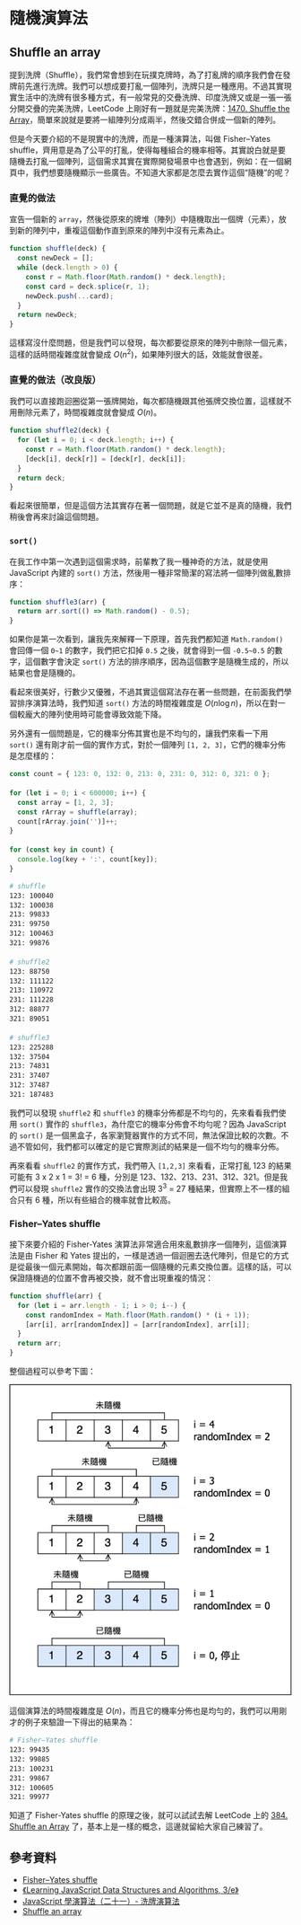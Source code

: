 # 隨機演算法

## Shuffle an array

提到洗牌（Shuffle），我們常會想到在玩撲克牌時，為了打亂牌的順序我們會在發牌前先進行洗牌。我們可以想成要打亂一個陣列，洗牌只是一種應用。不過其實現實生活中的洗牌有很多種方式，有一般常見的交疊洗牌、印度洗牌又或是一張一張分開交疊的完美洗牌，LeetCode 上剛好有一題就是完美洗牌：[1470. Shuffle the Array](https://leetcode.com/problems/shuffle-the-array/)，簡單來說就是要將一組陣列分成兩半，然後交錯合併成一個新的陣列。

但是今天要介紹的不是現實中的洗牌，而是一種演算法，叫做 Fisher–Yates shuffle，齊用意是為了公平的打亂，使得每種組合的機率相等。其實說白就是要隨機去打亂一個陣列，這個需求其實在實際開發場景中也會遇到，例如：在一個網頁中，我們想要隨機顯示一些廣告。不知道大家都是怎麼去實作這個“隨機”的呢？

### 直覺的做法

宣告一個新的 `array`，然後從原來的牌堆（陣列）中隨機取出一個牌（元素），放到新的陣列中，重複這個動作直到原來的陣列中沒有元素為止。

```js
function shuffle(deck) {
  const newDeck = [];
  while (deck.length > 0) {
    const r = Math.floor(Math.random() * deck.length);
    const card = deck.splice(r, 1);
    newDeck.push(...card);
  }
  return newDeck;
}
```

這樣寫沒什麼問題，但是我們可以發現，每次都要從原來的陣列中刪除一個元素，這樣的話時間複雜度就會變成 $O(n^2)$，如果陣列很大的話，效能就會很差。

### 直覺的做法（改良版）

我們可以直接跑迴圈從第一張牌開始，每次都隨機跟其他張牌交換位置，這樣就不用刪除元素了，時間複雜度就會變成 $O(n)$。

```js
function shuffle2(deck) {
  for (let i = 0; i < deck.length; i++) {
    const r = Math.floor(Math.random() * deck.length);
    [deck[i], deck[r]] = [deck[r], deck[i]];
  }
  return deck;
}
```

看起來很簡單，但是這個方法其實存在著一個問題，就是它並不是真的隨機，我們稍後會再來討論這個問題。

### `sort()`

在我工作中第一次遇到這個需求時，前輩教了我一種神奇的方法，就是使用 JavaScript 內建的 `sort()` 方法，然後用一種非常簡潔的寫法將一個陣列做亂數排序：

```js
function shuffle3(arr) {
  return arr.sort(() => Math.random() - 0.5);
}
```

如果你是第一次看到，讓我先來解釋一下原理，首先我們都知道 `Math.random()` 會回傳一個 `0~1` 的數字，我們把它扣掉 `0.5` 之後，就會得到一個 `-0.5~0.5` 的數字，這個數字會決定 `sort()` 方法的排序順序，因為這個數字是隨機生成的，所以結果也會是隨機的。

看起來很美好，行數少又優雅，不過其實這個寫法存在著一些問題，在前面我們學習排序演算法時，我們知道 `sort()` 方法的時間複雜度是 $O(n \log n)$，所以在對一個較龐大的陣列使用時可能會導致效能下降。

另外還有一個問題是，它的機率分佈其實也是不均勻的，讓我們來看一下用 `sort()` 還有剛才前一個的實作方式，對於一個陣列 `[1, 2, 3]`，它們的機率分佈是怎麼樣的：

```js
const count = { 123: 0, 132: 0, 213: 0, 231: 0, 312: 0, 321: 0 };

for (let i = 0; i < 600000; i++) {
  const array = [1, 2, 3];
  const rArray = shuffle(array);
  count[rArray.join('')]++;
}

for (const key in count) {
  console.log(key + ':', count[key]);
}
```

```bash
# shuffle
123: 100040
132: 100038
213: 99833
231: 99750
312: 100463
321: 99876

# shuffle2
123: 88750
132: 111122
213: 110972
231: 111228
312: 88877
321: 89051

# shuffle3
123: 225288
132: 37504
213: 74831
231: 37407
312: 37487
321: 187483
```

我們可以發現 `shuffle2` 和 `shuffle3` 的機率分佈都是不均勻的，先來看看我們使用 `sort()` 實作的 `shuffle3`，為什麼它的機率分佈會不均勻呢？因為 JavaScript 的 `sort()` 是一個黑盒子，各家瀏覽器實作的方式不同，無法保證比較的次數。不過不管如何，我們都可以確定的是它實際測試的結果是一個不均勻的機率分佈。

再來看看 `shuffle2` 的實作方式，我們帶入 `[1,2,3]` 來看看，正常打亂 123 的結果可能有 3 x 2 x 1 = 3! = 6 種，分別是 123、132、213、231、312、321。但是我們可以發現 `shuffle2` 實作的交換法會出現 $3^3$ = 27 種結果，但實際上不一樣的組合只有 6 種，所以有些組合的機率就會比較高。

### Fisher–Yates shuffle

接下來要介紹的 Fisher-Yates 演算法非常適合用來亂數排序一個陣列，這個演算法是由 Fisher 和 Yates 提出的，一樣是透過一個迴圈去迭代陣列，但是它的方式是從最後一個元素開始，每次都跟前面一個隨機的元素交換位置。這樣的話，可以保證隨機過的位置不會再被交換，就不會出現重複的情況：

```js
function shuffle(arr) {
  for (let i = arr.length - 1; i > 0; i--) {
    const randomIndex = Math.floor(Math.random() * (i + 1));
    [arr[i], arr[randomIndex]] = [arr[randomIndex], arr[i]];
  }
  return arr;
}
```

整個過程可以參考下圖：

![Fisher–Yates shuffle](./images/shuffle.png)

這個演算法的時間複雜度是 $O(n)$，而且它的機率分佈也是均勻的，我們可以用剛才的例子來驗證一下得出的結果為：

```bash
# Fisher–Yates shuffle
123: 99435
132: 99885
213: 100231
231: 99867
312: 100605
321: 99977
```

知道了 Fisher-Yates shuffle 的原理之後，就可以試試去解 LeetCode 上的 [384. Shuffle an Array](https://leetcode.com/problems/shuffle-an-array/) 了，基本上是一樣的概念，這邊就留給大家自己練習了。

## 參考資料

- [Fisher–Yates shuffle](https://en.wikipedia.org/wiki/Fisher%E2%80%93Yates_shuffle)
- [《Learning JavaScript Data Structures and Algorithms, 3/e》](https://www.tenlong.com.tw/products/9781788623872?list_name=trs-f)
- [JavaScript 學演算法（二十一）- 洗牌演算法](https://chupai.github.io/posts/2008/shuffle_algorithm/)
- [Shuffle an array](https://javascript.info/task/shuffle)
